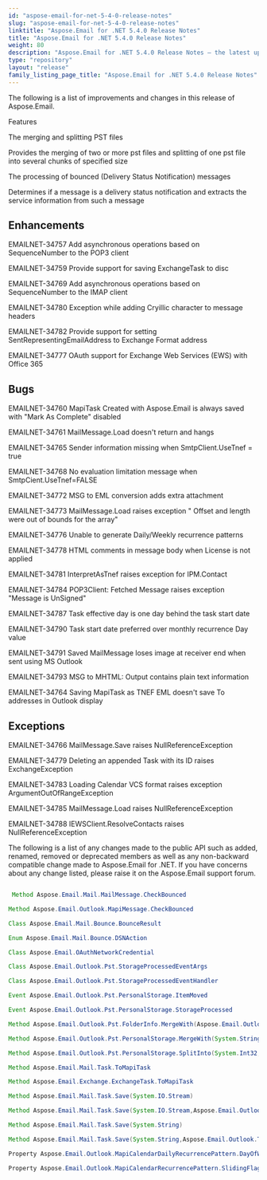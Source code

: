 ```yaml
---
id: "aspose-email-for-net-5-4-0-release-notes"
slug: "aspose-email-for-net-5-4-0-release-notes"
linktitle: "Aspose.Email for .NET 5.4.0 Release Notes"
title: "Aspose.Email for .NET 5.4.0 Release Notes"
weight: 80
description: "Aspose.Email for .NET 5.4.0 Release Notes – the latest updates and fixes."
type: "repository"
layout: "release"
family_listing_page_title: "Aspose.Email for .NET 5.4.0 Release Notes"
---
```


The following is a list of improvements and changes in this release of Aspose.Email.

Features

The merging and splitting PST files

Provides the merging of two or more pst files and splitting of one pst file into several chunks of specified size

The processing of bounced (Delivery Status Notification) messages

Determines if a message is a delivery status notification and extracts the service information from such a message

## **Enhancements**
EMAILNET-34757 Add asynchronous operations based on SequenceNumber to the POP3 client

EMAILNET-34759 Provide support for saving ExchangeTask to disc

EMAILNET-34769 Add asynchronous operations based on SequenceNumber to the IMAP client

EMAILNET-34780 Exception while adding Cryillic character to message headers

EMAILNET-34782 Provide support for setting SentRepresentingEmailAddress to Exchange Format address

EMAILNET-34777 OAuth support for Exchange Web Services (EWS) with Office 365
## **Bugs**
EMAILNET-34760 MapiTask Created with Aspose.Email is always saved with "Mark As Complete" disabled

EMAILNET-34761 MailMessage.Load doesn't return and hangs

EMAILNET-34765 Sender information missing when SmtpClient.UseTnef = true

EMAILNET-34768 No evaluation limitation message when SmtpCient.UseTnef=FALSE

EMAILNET-34772 MSG to EML conversion adds extra attachment

EMAILNET-34773 MailMessage.Load raises exception " Offset and length were out of bounds for the array"

EMAILNET-34776 Unable to generate Daily/Weekly recurrence patterns

EMAILNET-34778 HTML comments in message body when License is not applied

EMAILNET-34781 InterpretAsTnef raises exception for IPM.Contact

EMAILNET-34784 POP3Client: Fetched Message raises exception "Message is UnSigned"

EMAILNET-34787 Task effective day is one day behind the task start date

EMAILNET-34790 Task start date preferred over monthly recurrence Day value

EMAILNET-34791 Saved MailMessage loses image at receiver end when sent using MS Outlook

EMAILNET-34793 MSG to MHTML: Output contains plain text information

EMAILNET-34764 Saving MapiTask as TNEF EML doesn't save To addresses in Outlook display
## **Exceptions**
EMAILNET-34766 MailMessage.Save raises NullReferenceException

EMAILNET-34779 Deleting an appended Task with its ID raises ExchangeException

EMAILNET-34783 Loading Calendar VCS format raises exception ArgumentOutOfRangeException

EMAILNET-34785 MailMessage.Load raises NullReferenceException

EMAILNET-34788 IEWSClient.ResolveContacts raises NullReferenceException

The following is a list of any changes made to the public API such as added, renamed, removed or deprecated members as well as any non-backward compatible change made to Aspose.Email for .NET. If you have concerns about any change listed, please raise it on the Aspose.Email support forum.

``` java

 Method Aspose.Email.Mail.MailMessage.CheckBounced

Method Aspose.Email.Outlook.MapiMessage.CheckBounced

Class Aspose.Email.Mail.Bounce.BounceResult

Enum Aspose.Email.Mail.Bounce.DSNAction

Class Aspose.Email.OAuthNetworkCredential

Class Aspose.Email.Outlook.Pst.StorageProcessedEventArgs

Class Aspose.Email.Outlook.Pst.StorageProcessedEventHandler

Event Aspose.Email.Outlook.Pst.PersonalStorage.ItemMoved

Event Aspose.Email.Outlook.Pst.PersonalStorage.StorageProcessed

Method Aspose.Email.Outlook.Pst.FolderInfo.MergeWith(Aspose.Email.Outlook.Pst.FolderInfo)

Method Aspose.Email.Outlook.Pst.PersonalStorage.MergeWith(System.String\[\])

Method Aspose.Email.Outlook.Pst.PersonalStorage.SplitInto(System.Int32,System.String)

Method Aspose.Email.Mail.Task.ToMapiTask

Method Aspose.Email.Exchange.ExchangeTask.ToMapiTask

Method Aspose.Email.Mail.Task.Save(System.IO.Stream)

Method Aspose.Email.Mail.Task.Save(System.IO.Stream,Aspose.Email.Outlook.TaskSaveFormat)

Method Aspose.Email.Mail.Task.Save(System.String)

Method Aspose.Email.Mail.Task.Save(System.String,Aspose.Email.Outlook.TaskSaveFormat)

Property Aspose.Email.Outlook.MapiCalendarDailyRecurrencePattern.DayOfWeek

Property Aspose.Email.Outlook.MapiCalendarRecurrencePattern.SlidingFlag

```
